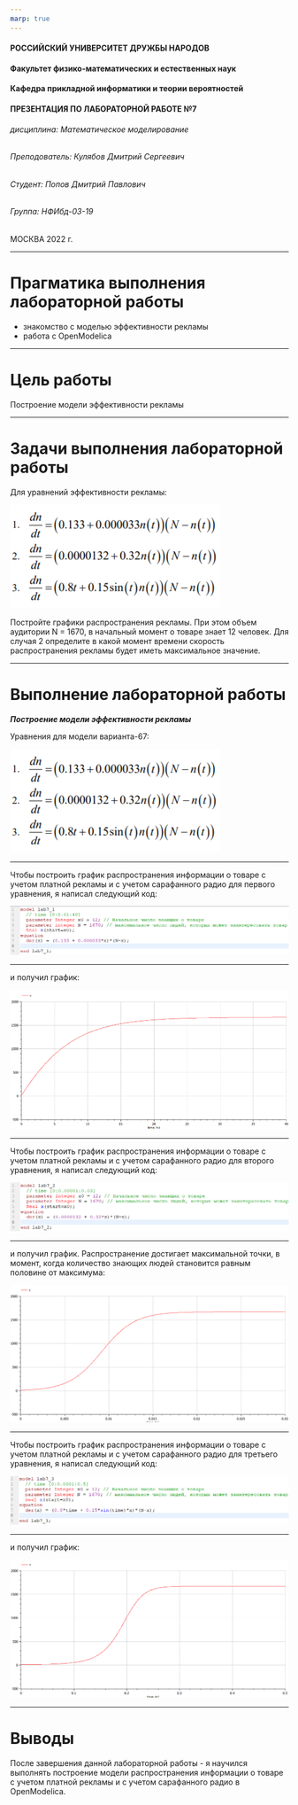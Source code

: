 ```yaml
---
marp: true
---
```


<style>
section.titleslide h6
{
    text-align: right;
}
section.titleslide
{
    text-align: center;
}
</style>

<!-- _class: titleslide -->

#### РОССИЙСКИЙ УНИВЕРСИТЕТ ДРУЖБЫ НАРОДОВ
#### Факультет физико-математических и естественных наук  
#### Кафедра прикладной информатики и теории вероятностей 
#### ПРЕЗЕНТАЦИЯ ПО ЛАБОРАТОРНОЙ РАБОТЕ №7

###### дисциплина: Математическое моделирование
###### Преподователь: Кулябов Дмитрий Сергеевич
###### Студент: Попов Дмитрий Павлович
###### Группа: НФИбд-03-19
МОСКВА
2022 г.

---

# **Прагматика выполнения лабораторной работы**

- знакомство с моделью эффективности рекламы
- работа с OpenModelica

---

# **Цель работы**

Построение модели эффективности рекламы

---

# Задачи выполнения лабораторной работы

Для уравнений эффективности рекламы:

![photo3. Уравнения для модели варианта-67](screenshots/img2.png "Уравнения для модели варианта-67")

Постройте графики распространения рекламы.
При этом объем аудитории N = 1670, в начальный момент о товаре знает 12 человек. Для случая 2 определите в какой момент времени скорость распространения рекламы будет
иметь максимальное значение.

---

# **Выполнение лабораторной работы**


**_Построение модели эффективности рекламы_**

Уравнения для модели варианта-67:

![photo3. Уравнения для модели варианта-67](screenshots/img2.png "Уравнения для модели варианта-67")

---

Чтобы построить график распространения информации о товаре с учетом платной рекламы и с учетом сарафанного радио для первого уравнения, я написал следующий код:

![photo5. Код для постоения графика модели распространения рекламы в варианте](screenshots/img3.png "Код для постоения графика модели распространения рекламы в варианте")

---

и получил график:

![photo6. График модели распространения рекламы для первого уравнения](screenshots/img4.png "График модели распространения рекламы для первого уравнения")

---

Чтобы построить график распространения информации о товаре с учетом платной рекламы и с учетом сарафанного радио для второго уравнения, я написал следующий код:

![photo5. Код для постоения графика модели распространения рекламы в варианте](screenshots/img5.png "Код для постоения графика модели распространения рекламы в варианте")

---

и получил график. Распространение достигает максимальной точки, в момент, когда количество знающих людей становится равным половине от максимума:

![photo6. График модели распространения рекламы для второго уравнения](screenshots/img6.png "График модели распространения рекламы для второго уравнения")

---

Чтобы построить график распространения информации о товаре с учетом платной рекламы и с учетом сарафанного радио для третьего уравнения, я написал следующий код:

![photo5. Код для постоения графика модели распространения рекламы в варианте](screenshots/img7.png "Код для постоения графика модели распространения рекламы в варианте")

---

и получил график:

![photo6. График модели распространения рекламы для третьего уравнения](screenshots/img8.png "График модели распространения рекламы для третьего уравнения")

---

# Выводы

После завершения данной лабораторной работы - я научился выполнять построение модели распространения информации о товаре с учетом платной рекламы и с учетом сарафанного радио в OpenModelica.
